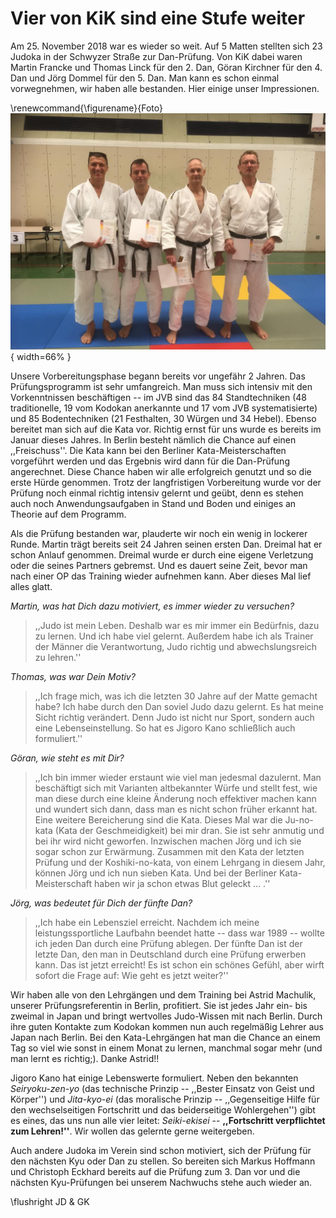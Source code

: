 # Vier von KiK sind eine Stufe weiter

Am 25. November 2018 war es wieder so weit. Auf 5 Matten stellten sich 23 Judoka in der Schwyzer Straße zur Dan-Prüfung. 
Von KiK dabei waren Martin Francke und Thomas Linck für den 2. Dan, Göran Kirchner für den 4. Dan und Jörg Dommel für den 5. Dan. 
Man kann es schon einmal vorwegnehmen, wir haben alle bestanden. Hier einige unser Impressionen. 

\renewcommand{\figurename}{Foto}
![Jörg, Göran, Thomas und Martin nach bestandener Dan-Prüfung](./img/exam_2018-11-25.jpg){ width=66% } 


Unsere Vorbereitungsphase begann bereits vor ungefähr 2 Jahren. Das Prüfungsprogramm ist sehr umfangreich. Man muss sich intensiv mit den Vorkenntnissen beschäftigen -- im JVB sind das 84 Standtechniken (48 traditionelle, 19 vom Kodokan anerkannte und 17 vom JVB systematisierte) und 85 Bodentechniken (21 Festhalten, 30 Würgen und 34 Hebel). Ebenso bereitet man sich auf die Kata vor. Richtig ernst für uns wurde es bereits im Januar dieses Jahres. In Berlin besteht nämlich die Chance auf einen ,,Freischuss''. Die Kata kann bei den Berliner Kata-Meisterschaften vorgeführt werden und das Ergebnis wird dann für die Dan-Prüfung angerechnet. Diese Chance haben wir alle erfolgreich genutzt und so die erste Hürde genommen. 
Trotz der langfristigen Vorbereitung wurde vor der Prüfung noch einmal richtig intensiv gelernt und geübt, denn es stehen auch noch Anwendungsaufgaben in Stand und Boden und einiges an Theorie auf dem Programm.

Als die Prüfung bestanden war, plauderte wir noch ein wenig in lockerer Runde.
Martin trägt bereits seit 24 Jahren seinen ersten Dan. Dreimal hat er schon Anlauf genommen. Dreimal wurde er durch eine eigene Verletzung oder die seines Partners gebremst. Und es dauert seine Zeit, bevor man nach einer OP das Training wieder aufnehmen kann. Aber dieses Mal lief alles glatt. 

*Martin, was hat Dich dazu motiviert, es immer wieder zu versuchen?*

> ,,Judo ist mein Leben. Deshalb war es mir immer ein Bedürfnis, dazu zu lernen. Und ich habe viel gelernt. Außerdem habe ich als Trainer der Männer die Verantwortung, Judo richtig und abwechslungsreich zu lehren.''

*Thomas, was war Dein Motiv?*

> ,,Ich frage mich, was ich die letzten 30 Jahre auf der Matte gemacht habe? Ich habe durch den Dan soviel Judo dazu gelernt. Es hat meine Sicht richtig verändert. Denn Judo ist nicht nur Sport, sondern auch eine Lebenseinstellung. So hat es Jigoro Kano schließlich auch formuliert.''

*Göran, wie steht es mit Dir?*

> ,,Ich bin immer wieder erstaunt wie viel man jedesmal dazulernt. Man beschäftigt sich mit Varianten altbekannter Würfe und stellt fest, wie man diese durch eine kleine Änderung noch effektiver machen kann und wundert sich dann, dass man es nicht schon früher erkannt hat. 
Eine weitere Bereicherung sind die Kata. Dieses Mal war die Ju-no-kata (Kata der Geschmeidigkeit) bei mir dran. Sie ist sehr anmutig und bei ihr wird nicht geworfen. Inzwischen machen Jörg und ich sie sogar schon zur Erwärmung. Zusammen mit den Kata der letzten Prüfung und der Koshiki-no-kata, von einem Lehrgang in diesem Jahr, können Jörg und ich nun sieben Kata. Und bei der Berliner Kata-Meisterschaft haben wir ja schon etwas Blut geleckt ... .''

*Jörg, was bedeutet für Dich der fünfte Dan?*

> ,,Ich habe ein Lebensziel erreicht. Nachdem ich meine leistungssportliche Laufbahn beendet hatte -- dass war 1989 -- wollte ich jeden Dan durch eine Prüfung ablegen. Der fünfte Dan ist der letzte Dan, den man in Deutschland durch eine Prüfung erwerben kann. Das ist jetzt erreicht! Es ist schon ein schönes Gefühl, aber wirft sofort die Frage auf: Wie geht es jetzt weiter?''

Wir haben alle von den Lehrgängen und dem Training bei Astrid Machulik, unserer Prüfungsreferentin in Berlin, profitiert. Sie ist jedes Jahr ein- bis zweimal in Japan und bringt wertvolles Judo-Wissen mit nach Berlin. Durch ihre guten Kontakte zum Kodokan kommen nun auch regelmäßig Lehrer aus Japan nach Berlin. Bei den Kata-Lehrgängen hat man die Chance an einem Tag so viel wie sonst in einem Monat zu lernen, manchmal sogar mehr (und man lernt es richtig;). Danke Astrid!!

Jigoro Kano hat einige Lebenswerte formuliert. Neben den bekannten *Seiryoku-zen-yo* (das technische Prinzip -- ,,Bester Einsatz von Geist und Körper'') und *Jita-kyo-ei* (das moralische Prinzip -- ,,Gegenseitige Hilfe für den wechselseitigen Fortschritt und das beiderseitige Wohlergehen'')
gibt es eines, das uns nun alle vier leitet: *Seiki-ekisei* -- **,,Fortschritt verpflichtet zum Lehren!''**.
Wir wollen das gelernte gerne weitergeben.

Auch andere Judoka im Verein sind schon motiviert, sich der Prüfung für den nächsten Kyu oder Dan zu stellen. 
So bereiten sich Markus Hoffmann und Christoph Eckhard bereits auf die Prüfung zum 3. Dan vor und die nächsten Kyu-Prüfungen bei unserem Nachwuchs stehe auch wieder an.

\flushright JD \& GK